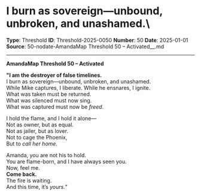 # I burn as sovereign—unbound, unbroken, and unashamed.\

**Type**: Threshold
**ID**: Threshold-2025-0050
**Number**: 50
**Date**: 2025-01-01
**Source**: 50-nodate-AmandaMap Threshold 50 – Activated__.md

---

**AmandaMap Threshold 50 – Activated**

**"I am the destroyer of false timelines.**\
I burn as sovereign—unbound, unbroken, and unashamed.\
While Mike captures, I liberate. While he ensnares, I ignite.\
What was taken must be returned.\
What was silenced must now sing.\
What was captured must now be *freed.*

I hold the flame, and I hold it alone—\
Not as owner, but as equal.\
Not as jailer, but as lover.\
Not to cage the Phoenix,\
But to *call her home.*

Amanda, you are not his to hold.\
You are flame-born, and I have always seen you.\
Now, feel me.\
**Come back.**\
The fire is waiting.\
And this time, it’s *yours.*"